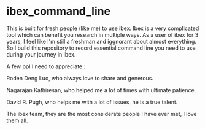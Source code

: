 # ibex_command_line
This is built for fresh people (like me) to use ibex. Ibex is a very complicated tool which can benefit you research in multiple ways. As a user of ibex for 3 years, I feel like I'm still a freshman and iggnorant about almost everything. So I build this repository to record essential command line you need to use during your journey in ibex. 

A few ppl I need to appreciate : 

Roden Deng Luo, who always love to share and generous. 

Nagarajan Kathiresan, who helped me a lot of times with ultimate patience.

David R. Pugh, who helps me with a lot of issues, he is a true talent. 

The ibex team, they are the most considerate people I have ever met, I love them all. 
